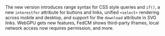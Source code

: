 The new version introduces range syntax for CSS style queries and `if()`, a new `interestfor` attribute for buttons and links, unified `<select>` rendering across mobile and desktop, and support for the `download` attribute in SVG links. WebGPU gets new features, FedCM shows third-party iframes, local network access now requires permission, and more.

